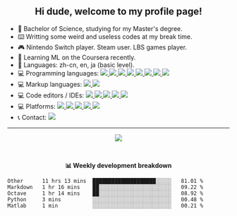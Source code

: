 <h2 align="center">Hi dude, welcome to my profile page!</h2>

<p align="left">
<ul>
    <li>🧪 Bachelor of Science, studying for my Master's degree.</li>
    <li>⌨️ Writting some weird and useless codes at my break time.</li>
    <li>🎮 Nintendo Switch player. Steam user. LBS games player.</li>
    <li>📖 Learning ML on the Coursera recently.</li>
    <li>💬 Languages: zh-cn, en, ja (basic level).</li>
    <li>💻 Programming languages:
        <a href="https://www.python.org/">
            <img src="https://img.shields.io/badge/-Python-3776AB?style=flat&logo=Python&logoColor=white" />
        </a>
        <a href="about:blank">
            <img src="https://img.shields.io/badge/-C-A8B9CC?style=flat&logo=C&logoColor=white" />
        </a>
        <a href="https://isocpp.org/">
            <img src="https://img.shields.io/badge/-C++-00599C?style=flat&logo=C%2B%2B&logoColor=white" />
        </a>
        <a href="https://docs.microsoft.com/en-us/dotnet/csharp/">
            <img src="https://img.shields.io/badge/-C%23-239120?style=flat&logo=C-Sharp&logoColor=white" />
        </a>
        <a href="https://java.com/">
            <img src="https://img.shields.io/badge/-Java-007396?style=flat&logo=Java&logoColor=white" />
        </a>
        <a href="https://www.php.net/">
            <img src="https://img.shields.io/badge/-PHP-777BB4?style=flat&logo=PHP&logoColor=white" />
        </a>
        <a href="https://sqlite.org/">
            <img src="https://img.shields.io/badge/-SQL-003B57?style=flat&logo=SQLite&logoColor=white" />
        </a>
        <a href="https://www.gnu.org/software/octave/">
            <img src="https://img.shields.io/badge/-Octave-0790C0?style=flat&logo=Octave&logoColor=white" />
        </a>
    </li>
    <li>💻 Markup languages:
        <a href="https://daringfireball.net/projects/markdown/">
            <img src="https://img.shields.io/badge/-Markdown-000000?style=flat&logo=Markdown&logoColor=white" />
        </a>
        <a href="https://html.spec.whatwg.org/multipage/">
            <img src="https://img.shields.io/badge/-HTML-E34F26?style=flat&logo=HTML5&logoColor=white" />
        </a>
    </li>
    <li>💻 Code editors / IDEs:
        <a href="https://code.visualstudio.com/">
            <img
                src="https://img.shields.io/badge/-Visual%20Studio%20Code-007ACC?style=flat&logo=Visual-Studio-Code&logoColor=white" />
        </a>
        <a href="https://visualstudio.microsoft.com/vs/">
            <img
                src="https://img.shields.io/badge/-Visual%20Studio-5C2D91?style=flat&logo=Visual-Studio&logoColor=white" />
        </a>
        <a href="https://www.eclipse.org/ide/">
            <img src="https://img.shields.io/badge/-Eclipse-2C2255?style=flat&logo=Eclipse-IDE&logoColor=white" />
        </a>
        <a href="https://www.jetbrains.com/pycharm/">
            <img src="https://img.shields.io/badge/-PyCharm-000000?style=flat&logo=JetBrains&logoColor=white" />
        </a>
        <a href="https://www.gnu.org/software/octave/">
            <img src="https://img.shields.io/badge/-Octave%20(CLI)-0790C0?style=flat&logo=Octave&logoColor=white" />
        </a>
    </li>
    <li>💻 Platforms:
        <a href="https://www.microsoft.com/windows/">
            <img src="https://img.shields.io/badge/-Windows%2010-0078D6?style=flat&logo=Windows&logoColor=white" />
        </a>
        <a href="https://ubuntu.com/">
            <img src="https://img.shields.io/badge/-Ubuntu%2018-E95420?style=flat&logo=Ubuntu&logoColor=white" />
        </a>
        <a href="https://www.apple.com/ios/ios-13/">
            <img src="https://img.shields.io/badge/-iOS%2013-999999?style=flat&logo=Apple&logoColor=white" />
        </a>
        <a href="https://www.apple.com/ipados/">
            <img src="https://img.shields.io/badge/-iPadOS%2013-999999?style=flat&logo=Apple&logoColor=white" />
        </a>
        <a href="https://www.android.com/">
            <img src="https://img.shields.io/badge/-Android%205.1-3DDC84?style=flat&logo=Android&logoColor=white" />
        </a>
    </li>
    <li>📞 Contact:
        <a href="https://t.me/MetLee">
            <img src="https://img.shields.io/badge/-MetLee-2CA5E0?style=flat&logo=telegram&logoColor=white" />
        </a>
    </li>
</ul>
</p>

<hr />

<p align="center">
    <img src="https://github-readme-stats.vercel.app/api?username=MetLee&show_icons=true">
</p>
<br />

<p align="center"><b>📊 Weekly development breakdown</b></p>

<!--START_SECTION:waka-->
```text
Other      11 hrs 13 mins  ████████████████████░░░░░   81.01 % 
Markdown   1 hr 16 mins    ██░░░░░░░░░░░░░░░░░░░░░░░   09.22 % 
Octave     1 hr 14 mins    ██░░░░░░░░░░░░░░░░░░░░░░░   08.92 % 
Python     3 mins          ░░░░░░░░░░░░░░░░░░░░░░░░░   00.48 % 
Matlab     1 min           ░░░░░░░░░░░░░░░░░░░░░░░░░   00.21 %
```
<!--END_SECTION:waka-->

<!--
    Acknowledgement:
        https://github.com/NachtgeistW/NachtgeistW
        https://github.com/matchai/waka-box
        https://github.com/athul/waka-readme
        https://github.com/anuraghazra/github-readme-stats
-->
